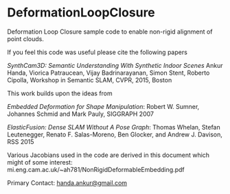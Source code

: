 # DeformationLoopClosure
Deformation Loop Closure sample code to enable non-rigid alignment of point clouds. 

If you feel this code was useful please cite the following papers 

*SynthCam3D: Semantic Understanding With Synthetic Indoor Scenes*
Ankur Handa, Viorica Patraucean, Vijay Badrinarayanan, Simon Stent, Roberto Cipolla, 
Workshop in Semantic SLAM, CVPR, 2015, Boston

This work builds upon the ideas from 

*Embedded Deformation for Shape Manipulation*: 
Robert W. Sumner, Johannes Schmid and Mark Pauly, 
SIGGRAPH 2007

*ElasticFusion: Dense SLAM Without A Pose Graph*: 
Thomas Whelan, Stefan Leutenegger, Renato F. Salas-Moreno, Ben Glocker, and Andrew J. Davison,
RSS 2015

Various Jacobians used in the code are derived in this document which might of some interest: mi.eng.cam.ac.uk/~ah781/NonRigidDeformableEmbedding.pdf

Primary Contact:
handa.ankur@gmail.com
